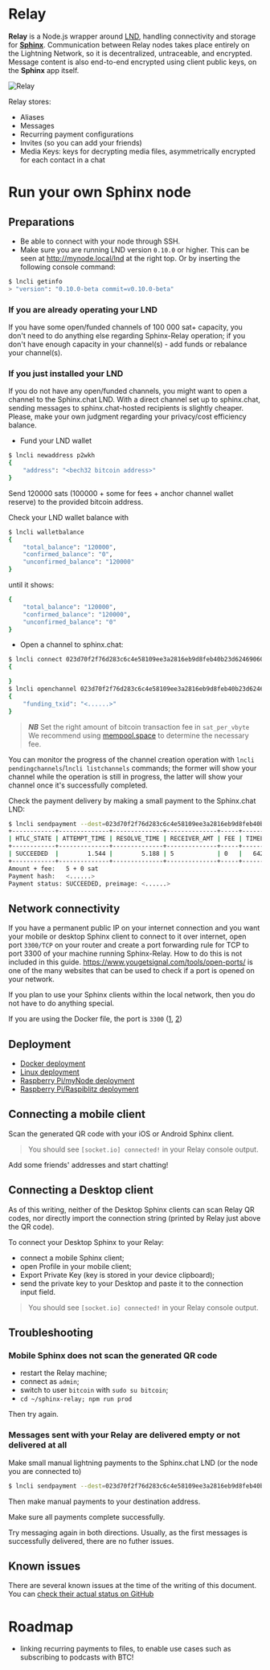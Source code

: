 # Relay

**Relay** is a Node.js wrapper around [LND](https://github.com/lightningnetwork/lnd), handling connectivity and storage for [**Sphinx**](https://sphinx.chat). Communication between Relay nodes takes place entirely on the Lightning Network, so it is decentralized, untraceable, and encrypted. Message content is also end-to-end encrypted using client public keys, on the **Sphinx** app itself.

![Relay](https://github.com/stakwork/sphinx-relay/raw/master/public/relay.jpg)

Relay stores:

- Aliases
- Messages
- Recurring payment configurations
- Invites (so you can add your friends)
- Media Keys: keys for decrypting media files, asymmetrically encrypted for each contact in a chat

# Run your own Sphinx node

## Preparations

- Be able to connect with your node through SSH.
- Make sure you are running LND version `0.10.0` or higher. This can be seen at http://mynode.local/lnd at the right top. Or by inserting the following console command:

```sh
$ lncli getinfo
> "version": "0.10.0-beta commit=v0.10.0-beta"
```

### If you are already operating your LND

If you have some open/funded channels of 100 000 sat+ capacity, you don't need to do anything else regarding Sphinx-Relay operation; if you don't have enough capacity in your channel(s) - add funds or rebalance your channel(s).

### If you just installed your LND

If you do not have any open/funded channels, you might want to open a channel to the Sphinx.chat LND. With a direct channel set up to sphinx.chat, sending messages to sphinx.chat-hosted recipients is slightly cheaper. Please, make your own judgment regarding your privacy/cost efficiency balance.

- Fund your LND wallet

```bash
$ lncli newaddress p2wkh
{
    "address": "<bech32 bitcoin address>"
}
```

Send 120000 sats (100000 + some for fees + anchor channel wallet reserve) to the provided bitcoin address.

Check your LND wallet balance with

```bash
$ lncli walletbalance
{
    "total_balance": "120000",
    "confirmed_balance": "0",
    "unconfirmed_balance": "120000"
}
```

until it shows:

```bash
{
    "total_balance": "120000",
    "confirmed_balance": "120000",
    "unconfirmed_balance": "0"
}
```

- Open a channel to sphinx.chat:

```bash
$ lncli connect 023d70f2f76d283c6c4e58109ee3a2816eb9d8feb40b23d62469060a2b2867b77f@54.159.193.149:9735
{

}
$ lncli openchannel 023d70f2f76d283c6c4e58109ee3a2816eb9d8feb40b23d62469060a2b2867b77f --local_amt=100000 --push_amt=5000 --sat_per_vbyte=35
{
    "funding_txid": "<......>"
}
```

> **_NB_** Set the right amount of bitcoin transaction fee in `sat_per_vbyte`
> We recommend using [mempool.space](https://mempool.space) to determine the necessary fee.

You can monitor the progress of the channel creation operation with `lncli pendingchannels`/`lncli listchannels` commands; the former will show your channel while the operation is still in progress, the latter will show your channel once it's successfully completed.

Check the payment delivery by making a small payment to the Sphinx.chat LND:

```bash
$ lncli sendpayment --dest=023d70f2f76d283c6c4e58109ee3a2816eb9d8feb40b23d62469060a2b2867b77f --final_cltv_delta=10 --amt=5 --keysend
+------------+--------------+--------------+--------------+-----+----------+--------------------+---------+
| HTLC_STATE | ATTEMPT_TIME | RESOLVE_TIME | RECEIVER_AMT | FEE | TIMELOCK | CHAN_OUT           | ROUTE   |
+------------+--------------+--------------+--------------+-----+----------+--------------------+---------+
| SUCCEEDED  |        1.544 |        5.188 | 5            | 0   |   642053 |      <......>      | gameb_1 |
+------------+--------------+--------------+--------------+-----+----------+--------------------+---------+
Amount + fee:   5 + 0 sat
Payment hash:   <......>
Payment status: SUCCEEDED, preimage: <......>
```

## Network connectivity

If you have a permanent public IP on your internet connection and you want your mobile or desktop Sphinx client to connect to it over internet, open port `3300/TCP` on your router and create a port forwarding rule for TCP to port 3300 of your machine running Sphinx-Relay. How to do this is not included in this guide. https://www.yougetsignal.com/tools/open-ports/ is one of the many websites that can be used to check if a port is opened on your network.

If you plan to use your Sphinx clients within the local network, then you do not have to do anything special.

If you are using the Docker file, the port is `3300` ([1](https://github.com/stakwork/sphinx-relay/blob/master/Dockerfile#L31), [2](https://github.com/stakwork/sphinx-relay/blob/master/Dockerfile#L35))

## Deployment

- [Docker deployment](docs/docker_deployment.md)
- [Linux deployment](docs/linux_deployment.md)
- [Raspberry Pi/myNode deployment](docs/myNode_deployment.md)
- [Raspberry Pi/Raspiblitz deployment](docs/raspiblitz_deployment.md)

## Connecting a mobile client

Scan the generated QR code with your iOS or Android Sphinx client.

> You should see `[socket.io] connected!` in your Relay console output.

Add some friends' addresses and start chatting!

## Connecting a Desktop client

As of this writing, neither of the Desktop Sphinx clients can scan Relay QR codes, nor directly import the connection string (printed by Relay just above the QR code).

To connect your Desktop Sphinx to your Relay:

- connect a mobile Sphinx client;
- open Profile in your mobile client;
- Export Private Key (key is stored in your device clipboard);
- send the private key to your Desktop and paste it to the connection input field.

> You should see `[socket.io] connected!` in your Relay console output.

## Troubleshooting

### Mobile Sphinx does not scan the generated QR code

- restart the Relay machine;
- connect as `admin`;
- switch to user `bitcoin` with `sudo su bitcoin`;
- `cd ~/sphinx-relay; npm run prod`

Then try again.

### Messages sent with your Relay are delivered empty or not delivered at all

Make small manual lightning payments to the Sphinx.chat LND (or the node you are connected to)

```bash
$ lncli sendpayment --dest=023d70f2f76d283c6c4e58109ee3a2816eb9d8feb40b23d62469060a2b2867b77f --final_cltv_delta=10 --amt=5 --keysend
```

Then make manual payments to your destination address.

Make sure all payments complete successfully.

Try messaging again in both directions. Usually, as the first messages is successfully delivered, there are no futher issues.

## Known issues

There are several known issues at the time of the writing of this document.
You can [check their actual status on GitHub](https://github.com/stakwork/sphinx-relay/issues)

# Roadmap

- linking recurring payments to files, to enable use cases such as subscribing to podcasts with BTC!
